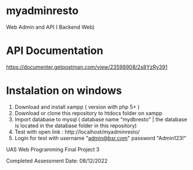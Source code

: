 # myadminresto
Web Admin and API ( Backend Web)

# API Documentation
https://documenter.getpostman.com/view/23598908/2s8YzRy391

# Instalation on windows
1. Download and install xampp ( version with php 5+ )
2. Download or clone this repository to htdocs folder on xampp
3. Import database to mysql ( database name "mydbresto" | the database is located in the database folder in this repository)
4. Test with open link : http://localhost/myadminresto/ 
5. Login for test with username "admin@bsr.com" password "Admin123!"

UAS Web Programming Final Project 3

Completed Assessment Date: 08/12/2022

